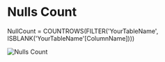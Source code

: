 # Nulls Count 

NullCount = COUNTROWS(FILTER('YourTableName', ISBLANK('YourTableName'[ColumnName])))

![Nulls Count](https://github.com/user-attachments/assets/523fd42e-9c51-4c57-ac76-38f7de019eab)
